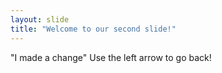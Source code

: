 ```yaml
---
layout: slide
title: "Welcome to our second slide!"
---
```

"I made a change"
Use the left arrow to go back!
